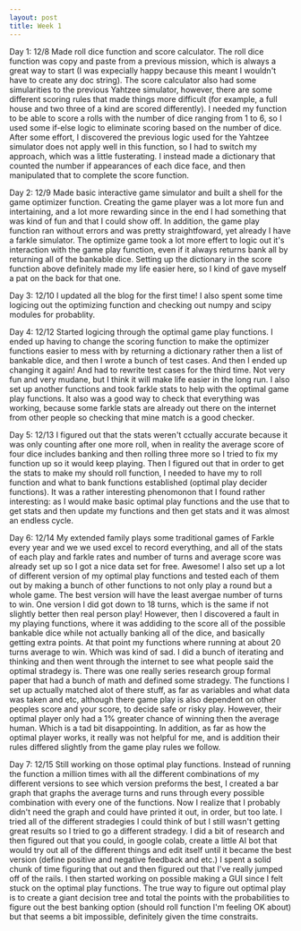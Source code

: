 ```yaml
---
layout: post
title: Week 1
---
```


Day 1: 12/8
  Made roll dice function and score calculator. The roll dice function was copy and paste from a previous mission, which is always a great way to start (I was expecially happy because this meant I wouldn't have to create any doc string). The score calculator also had some simularities to the previous Yahtzee simulator, however, there are some different scoring rules that made things more difficult (for example, a full house and two three of a kind are scored differently). I needed my function to be able to score a rolls with the number of dice ranging from 1 to 6, so I used some if-else logic to eliminate scoring based on the number of dice. After some effort, I discovered the previous logic used for the Yahtzee simulator does not apply well in this function, so I had to switch my approach, which was a little fusterating. I instead made a dictionary that counted the number if appearances of each dice face, and then manipulated that to complete the score function.

Day 2: 12/9
  Made basic interactive game simulator and built a shell for the game optimizer function. Creating the game player was a lot more fun and intertaining, and a lot more rewarding since in the end I had something that was kind of fun and that I could show off. In addition, the game play function ran without errors and was pretty straightfoward, yet already I have a farkle simulator. The optimize game took a lot more effert to logic out it's interaction with the game play function, even if it always returns bank all by returning all of the bankable dice. Setting up the dictionary in the score function above definitely made my life easier here, so I kind of gave myself a pat on the back for that one.

Day 3: 12/10
  I updated all the blog for the first time! I also spent some time logicing out the optimizing function and checking out numpy and scipy modules for probablity.

Day 4: 12/12
  Started logicing through the optimal game play functions. I ended up having to change the scoring function to make the optimizer functions easier to mess with by returning a dictionary rather then a list of bankable dice, and then I wrote a bunch of test cases. And then I ended up changing it again! And had to rewrite test cases for the third time. Not very fun and very mudane, but I think it will make life easier in the long run. I also set up another functions and took farkle stats to help with the optimal game play functions. It also was a good way to check that everything was working, because some farkle stats are already out there on the internet from other people so checking that mine match is a good checker.

Day 5: 12/13
  I figured out that the stats weren't cctually accurate because it was only counting after one more roll, when in reality the average score of four dice includes banking and then rolling three more so I tried to fix my function up so it would keep playing. Then I figured out that in order to get the stats to make my should roll function, I needed to have my to roll function and what to bank functions established (optimal play decider functions). It was a rather interesting phenomonon that I found rather interesting: as I would make basic optimal play functions and the use that to get stats and then update my functions and then get stats and it was almost an endless cycle.

Day 6: 12/14
  My extended family plays some traditional games of Farkle every year and we we used excel to record everything, and all of the stats of each play and farkle rates and number of turns and average score was already set up so I got a nice data set for free. Awesome! I also set up a lot of different version of my optimal play functions and tested each of them out by making a bunch of other functions to not only play a round but a whole game. The best version will have the least avergae number of turns to win. One version I did got down to 18 turns, which is the same if not slightly better then real person play! However, then I discovered a fault in my playing functions, where it was addiding to the score all of the possible bankable dice while not actually banking all of the dice, and basically getting extra points. At that point my functions where running at about 20 turns average to win. Which was kind of sad. I did a bunch of iterating and thinking and then went through the internet to see what people said the optimal stradegy is. There was one really series research group formal paper that had a bunch of math and defined some stradegy. The functions I set up actually matched alot of there stuff, as far as variables and what data was taken and etc, although there game play is also dependent on other peoples score and your score, to decide safe or risky play. However, their optimal player only had a 1% greater chance of winning then the average human. Which is a tad bit disappointing. In addition, as far as how the optimal player works, it really was not helpful for me, and is addition their rules differed slightly from the game play rules we follow.

Day 7: 12/15
  Still working on those optimal play functions. Instead of running the function a million times with all the different combinations of my different versions to see which version preforms the best, I created a bar graph that graphs the average turns and runs through every possible combination with every one of the functions. Now I realize that I probably didn't need the graph and could have printed it out, in order, but too late. I tried all of the different stradegies I could think of but I still wasn't getting great results so I tried to go a different stradegy. I did a bit of research and then figured out that you could, in google colab, create a little AI bot that would try out all of the different things and edit itself until it became the best version (define positive and negative feedback and etc.) I spent a solid chunk of time figuring that out and then figured out that I've really jumped off of the rails. I then started working on possible making a GUI since I felt stuck on the optimal play functions. The true way to figure out optimal play is to create a giant decision tree and total the points with the probabilities to figure out the best banking option (should roll function I'm feeling OK about) but that seems a bit impossible, definitely given the time constraits. 
